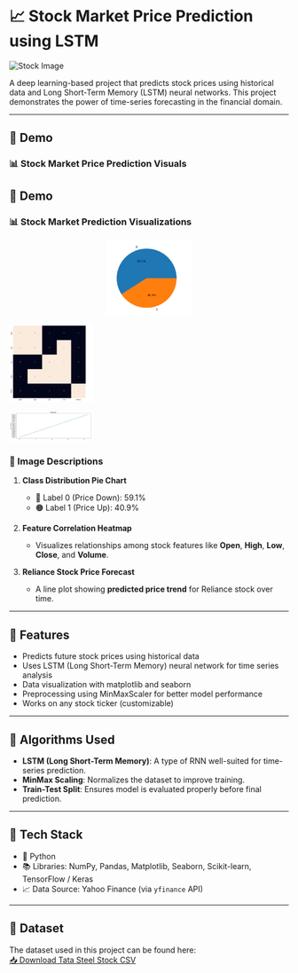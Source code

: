 # 📈 Stock Market Price Prediction using LSTM

![Stock Image](https://github.com/KumarGosala24/Stock-Market-Price-Prediction/blob/41743e43604f1231148e83bcfae9bcaea2132ec0/Images/Stock.avif)

A deep learning-based project that predicts stock prices using historical data and Long Short-Term Memory (LSTM) neural networks. This project demonstrates the power of time-series forecasting in the financial domain.

---

## 🚀 Demo

### 📊 Stock Market Price Prediction Visuals

## 🚀 Demo

### 📊 Stock Market Prediction Visualizations

<p align="center">
  <img src="https://github.com/KumarGosala24/Stock-Market-Price-Prediction/blob/ae893f6e5eafd1586bc978d329fdb3c809a46ef4/Images/Img1.png?raw=true" 
       alt="Model Training Input: Class Distribution (Down: 59.1%, Up: 40.9%)" 
       width="30%" />
       
  <img src="https://github.com/KumarGosala24/Stock-Market-Price-Prediction/blob/ae893f6e5eafd1586bc978d329fdb3c809a46ef4/Images/Img2.png?raw=true" 
       alt="Feature Correlation Heatmap: Shows relationships among Open, High, Low, Close, Volume." 
       width="30%" />
       
  <img src="https://github.com/KumarGosala24/Stock-Market-Price-Prediction/blob/ae893f6e5eafd1586bc978d329fdb3c809a46ef4/Images/Img3.png?raw=true" 
       alt="Reliance Stock Price Prediction: Line chart showing forecasted price trend." 
       width="30%" />
</p>

### 📌 Image Descriptions

1. **Class Distribution Pie Chart**  
   - 🔵 Label 0 (Price Down): 59.1%  
   - 🟠 Label 1 (Price Up): 40.9%

2. **Feature Correlation Heatmap**  
   - Visualizes relationships among stock features like **Open**, **High**, **Low**, **Close**, and **Volume**.

3. **Reliance Stock Price Forecast**  
   - A line plot showing **predicted price trend** for Reliance stock over time.


---

## 📌 Features

- Predicts future stock prices using historical data
- Uses LSTM (Long Short-Term Memory) neural network for time series analysis
- Data visualization with matplotlib and seaborn
- Preprocessing using MinMaxScaler for better model performance
- Works on any stock ticker (customizable)

---

## 🧠 Algorithms Used

- **LSTM (Long Short-Term Memory)**: A type of RNN well-suited for time-series prediction.
- **MinMax Scaling**: Normalizes the dataset to improve training.
- **Train-Test Split**: Ensures model is evaluated properly before final prediction.

---

## 🔧 Tech Stack

- 🐍 Python
- 📚 Libraries: NumPy, Pandas, Matplotlib, Seaborn, Scikit-learn, TensorFlow / Keras
- 📈 Data Source: Yahoo Finance (via `yfinance` API)

---

## 📁 Dataset

The dataset used in this project can be found here:  
[📥 Download Tata Steel Stock CSV](https://github.com/KumarGosala24/Stock-Market-Price-Prediction/blob/9d6b30bb9d1ff10ca9b1ccd5d7c3a63158b9336d/Reliance.csv)


